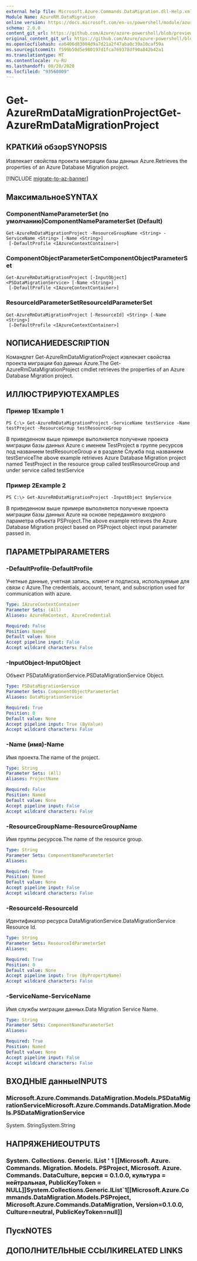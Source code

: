 ```yaml
---
external help file: Microsoft.Azure.Commands.DataMigration.dll-Help.xml
Module Name: AzureRM.DataMigration
online version: https://docs.microsoft.com/en-us/powershell/module/azurerm.datamigration/get-azurermdatamigrationproject
schema: 2.0.0
content_git_url: https://github.com/Azure/azure-powershell/blob/preview/src/ResourceManager/DataMigration/Commands.DataMigration/help/Get-AzureRmDataMigrationProject.md
original_content_git_url: https://github.com/Azure/azure-powershell/blob/preview/src/ResourceManager/DataMigration/Commands.DataMigration/help/Get-AzureRmDataMigrationProject.md
ms.openlocfilehash: ea6406d83004d9a7d21a2f47aba0c39a10caf59a
ms.sourcegitcommit: f599b50d5e980197d1fca769378df90a842b42a1
ms.translationtype: MT
ms.contentlocale: ru-RU
ms.lasthandoff: 08/20/2020
ms.locfileid: "93568009"
---
```

# <span data-ttu-id="92aaa-101">Get-AzureRmDataMigrationProject</span><span class="sxs-lookup"><span data-stu-id="92aaa-101">Get-AzureRmDataMigrationProject</span></span>

## <span data-ttu-id="92aaa-102">КРАТКИй обзор</span><span class="sxs-lookup"><span data-stu-id="92aaa-102">SYNOPSIS</span></span>
<span data-ttu-id="92aaa-103">Извлекает свойства проекта миграции базы данных Azure.</span><span class="sxs-lookup"><span data-stu-id="92aaa-103">Retrieves the properties of an Azure Database Migration project.</span></span>

[!INCLUDE [migrate-to-az-banner](../../includes/migrate-to-az-banner.md)]

## <span data-ttu-id="92aaa-104">Максимальное</span><span class="sxs-lookup"><span data-stu-id="92aaa-104">SYNTAX</span></span>

### <span data-ttu-id="92aaa-105">ComponentNameParameterSet (по умолчанию)</span><span class="sxs-lookup"><span data-stu-id="92aaa-105">ComponentNameParameterSet (Default)</span></span>
```
Get-AzureRmDataMigrationProject -ResourceGroupName <String> -ServiceName <String> [-Name <String>]
 [-DefaultProfile <IAzureContextContainer>]
```

### <span data-ttu-id="92aaa-106">ComponentObjectParameterSet</span><span class="sxs-lookup"><span data-stu-id="92aaa-106">ComponentObjectParameterSet</span></span>
```
Get-AzureRmDataMigrationProject [-InputObject] <PSDataMigrationService> [-Name <String>]
 [-DefaultProfile <IAzureContextContainer>]
```

### <span data-ttu-id="92aaa-107">ResourceIdParameterSet</span><span class="sxs-lookup"><span data-stu-id="92aaa-107">ResourceIdParameterSet</span></span>
```
Get-AzureRmDataMigrationProject [-ResourceId] <String> [-Name <String>]
 [-DefaultProfile <IAzureContextContainer>]
```

## <span data-ttu-id="92aaa-108">NОПИСАНИЕ</span><span class="sxs-lookup"><span data-stu-id="92aaa-108">DESCRIPTION</span></span>
<span data-ttu-id="92aaa-109">Командлет Get-AzureRmDataMigrationProject извлекает свойства проекта миграции баз данных Azure.</span><span class="sxs-lookup"><span data-stu-id="92aaa-109">The Get-AzureRmDataMigrationProject cmdlet retrieves the properties of an Azure Database Migration project.</span></span>

## <span data-ttu-id="92aaa-110">ИЛЛЮСТРИРУЮТ</span><span class="sxs-lookup"><span data-stu-id="92aaa-110">EXAMPLES</span></span>

### <span data-ttu-id="92aaa-111">Пример 1</span><span class="sxs-lookup"><span data-stu-id="92aaa-111">Example 1</span></span>
```
PS C:\> Get-AzureRmDataMigrationProject -ServiceName testService -Name testProject -ResourceGroup testResourceGroup
```

<span data-ttu-id="92aaa-112">В приведенном выше примере выполняется получение проекта миграции базы данных Azure с именем TestProject в группе ресурсов под названием testResourceGroup и в разделе Служба под названием testService</span><span class="sxs-lookup"><span data-stu-id="92aaa-112">The above example retrieves  Azure Database Migration project named TestProject in the resource group called testResourceGroup and under service called testService</span></span>

### <span data-ttu-id="92aaa-113">Пример 2</span><span class="sxs-lookup"><span data-stu-id="92aaa-113">Example 2</span></span>
```
PS C:\> Get-AzureRmDataMigrationProject -InputObject $myService
```

<span data-ttu-id="92aaa-114">В приведенном выше примере выполняется получение проекта миграции базы данных Azure на основе переданного входного параметра объекта PSProject.</span><span class="sxs-lookup"><span data-stu-id="92aaa-114">The above example retrieves the  Azure Database Migration project based on PSProject object input parameter passed in.</span></span> 


## <span data-ttu-id="92aaa-115">ПАРАМЕТРЫ</span><span class="sxs-lookup"><span data-stu-id="92aaa-115">PARAMETERS</span></span>

### <span data-ttu-id="92aaa-116">-DefaultProfile</span><span class="sxs-lookup"><span data-stu-id="92aaa-116">-DefaultProfile</span></span>
<span data-ttu-id="92aaa-117">Учетные данные, учетная запись, клиент и подписка, используемые для связи с Azure.</span><span class="sxs-lookup"><span data-stu-id="92aaa-117">The credentials, account, tenant, and subscription used for communication with azure.</span></span>

```yaml
Type: IAzureContextContainer
Parameter Sets: (All)
Aliases: AzureRmContext, AzureCredential

Required: False
Position: Named
Default value: None
Accept pipeline input: False
Accept wildcard characters: False
```

### <span data-ttu-id="92aaa-118">-InputObject</span><span class="sxs-lookup"><span data-stu-id="92aaa-118">-InputObject</span></span>
<span data-ttu-id="92aaa-119">Объект PSDataMigrationService.</span><span class="sxs-lookup"><span data-stu-id="92aaa-119">PSDataMigrationService Object.</span></span>

```yaml
Type: PSDataMigrationService
Parameter Sets: ComponentObjectParameterSet
Aliases: DataMigrationService

Required: True
Position: 0
Default value: None
Accept pipeline input: True (ByValue)
Accept wildcard characters: False
```

### <span data-ttu-id="92aaa-120">-Name (имя)</span><span class="sxs-lookup"><span data-stu-id="92aaa-120">-Name</span></span>
<span data-ttu-id="92aaa-121">Имя проекта.</span><span class="sxs-lookup"><span data-stu-id="92aaa-121">The name of the project.</span></span>

```yaml
Type: String
Parameter Sets: (All)
Aliases: ProjectName

Required: False
Position: Named
Default value: None
Accept pipeline input: False
Accept wildcard characters: False
```

### <span data-ttu-id="92aaa-122">-ResourceGroupName</span><span class="sxs-lookup"><span data-stu-id="92aaa-122">-ResourceGroupName</span></span>
<span data-ttu-id="92aaa-123">Имя группы ресурсов.</span><span class="sxs-lookup"><span data-stu-id="92aaa-123">The name of the resource group.</span></span>

```yaml
Type: String
Parameter Sets: ComponentNameParameterSet
Aliases: 

Required: True
Position: Named
Default value: None
Accept pipeline input: False
Accept wildcard characters: False
```

### <span data-ttu-id="92aaa-124">-ResourceId</span><span class="sxs-lookup"><span data-stu-id="92aaa-124">-ResourceId</span></span>
<span data-ttu-id="92aaa-125">Идентификатор ресурса DataMigrationService.</span><span class="sxs-lookup"><span data-stu-id="92aaa-125">DataMigrationService Resource Id.</span></span>

```yaml
Type: String
Parameter Sets: ResourceIdParameterSet
Aliases: 

Required: True
Position: 0
Default value: None
Accept pipeline input: True (ByPropertyName)
Accept wildcard characters: False
```

### <span data-ttu-id="92aaa-126">-ServiceName</span><span class="sxs-lookup"><span data-stu-id="92aaa-126">-ServiceName</span></span>
<span data-ttu-id="92aaa-127">Имя службы миграции данных.</span><span class="sxs-lookup"><span data-stu-id="92aaa-127">Data Migration Service Name.</span></span>

```yaml
Type: String
Parameter Sets: ComponentNameParameterSet
Aliases: 

Required: True
Position: Named
Default value: None
Accept pipeline input: False
Accept wildcard characters: False
```

## <span data-ttu-id="92aaa-128">ВХОДНЫЕ данные</span><span class="sxs-lookup"><span data-stu-id="92aaa-128">INPUTS</span></span>

### <span data-ttu-id="92aaa-129">Microsoft.Azure.Commands.DataMigration.Models.PSDataMigrationService</span><span class="sxs-lookup"><span data-stu-id="92aaa-129">Microsoft.Azure.Commands.DataMigration.Models.PSDataMigrationService</span></span>
<span data-ttu-id="92aaa-130">System. String</span><span class="sxs-lookup"><span data-stu-id="92aaa-130">System.String</span></span>


## <span data-ttu-id="92aaa-131">НАПРЯЖЕНИЕ</span><span class="sxs-lookup"><span data-stu-id="92aaa-131">OUTPUTS</span></span>

### <span data-ttu-id="92aaa-132">System. Collections. Generic. IList ' 1 [[Microsoft. Azure. Commands. Migration. Models. PSProject, Microsoft. Azure. Commands. DataCulture, версия = 0.1.0.0, культура = нейтральная, PublicKeyToken = NULL]]</span><span class="sxs-lookup"><span data-stu-id="92aaa-132">System.Collections.Generic.IList\`1[[Microsoft.Azure.Commands.DataMigration.Models.PSProject, Microsoft.Azure.Commands.DataMigration, Version=0.1.0.0, Culture=neutral, PublicKeyToken=null]]</span></span>


## <span data-ttu-id="92aaa-133">Пуск</span><span class="sxs-lookup"><span data-stu-id="92aaa-133">NOTES</span></span>

## <span data-ttu-id="92aaa-134">ДОПОЛНИТЕЛЬНЫЕ ССЫЛКИ</span><span class="sxs-lookup"><span data-stu-id="92aaa-134">RELATED LINKS</span></span>

